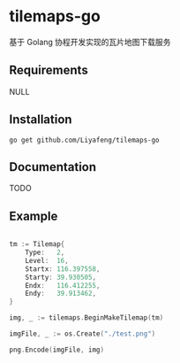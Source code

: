 # tilemaps-go

基于 Golang 协程开发实现的瓦片地图下载服务

## Requirements

NULL

## Installation

```
go get github.com/Liyafeng/tilemaps-go
```

## Documentation

TODO

## Example
``` go

tm := Tilemap{
	Type:   2,
	Level:  16,
	Startx: 116.397558,
	Starty: 39.930505,
	Endx:   116.412255,
	Endy:   39.913462,
}

img, _ := tilemaps.BeginMakeTilemap(tm)

imgFile, _ := os.Create("./test.png")

png.Encode(imgFile, img)

```
